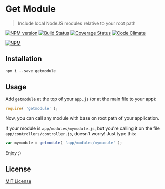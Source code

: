 # Get Module

> Include local NodeJS modules relative to your root path

[![NPM version][npm-version-image]][npm-version-url]
[![Build Status][travis-image]][travis-url]
[![Coverage Status][coveralls-image]][coveralls-url]
[![Code Climate][codeclimate-image]][codeclimate-url]

[![NPM][npm-image]][npm-url]

## Installation

```js
npm i --save getmodule
```

## Usage

Add `getmodule` at the top of your `app.js` (or at the main file to your app):

```js
require( 'getmodule' );
```

Now, you can call any module with base on root path of your application.

If your module is `app/modules/mymodule.js`, but you're calling it on the file `app/controllers/controller.js`, doesn't worry! Just type this:

```js
var mymodule = getmodule( 'app/modules/mymodule' );
```

Enjoy ;)

## License

[MIT License](https://github.com/fdaciuk/licenses/blob/master/MIT-LICENSE.md)

[npm-version-image]: https://badge.fury.io/js/getmodule.svg?style=flat
[npm-version-url]: https://npmjs.org/package/getmodule
[travis-image]: https://travis-ci.org/fdaciuk/getmodule.svg
[travis-url]: https://travis-ci.org/fdaciuk/getmodule
[coveralls-image]: https://img.shields.io/coveralls/fdaciuk/getmodule.svg?style=flat
[coveralls-url]: https://coveralls.io/r/fdaciuk/getmodule?branch=master
[npm-image]: https://nodei.co/npm/getmodule.png?downloads=true&downloadRank=true&stars=true
[npm-url]: https://nodei.co/npm/getmodule/
[codeclimate-image]: https://codeclimate.com/github/fdaciuk/getmodule/badges/gpa.svg?style=flat
[codeclimate-url]: https://codeclimate.com/github/fdaciuk/getmodule